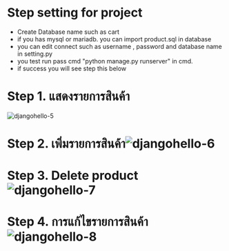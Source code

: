 # Step setting for project
* Create Database name such as cart
* if you has mysql or mariadb. you can import product.sql in database
* you can edit connect such as username , password and database name in setting.py 
* you test run pass cmd "python manage.py runserver" in cmd. 
* if success you will see step this below

# Step 1. แสดงรายการสินค้า
![djangohello-5](https://user-images.githubusercontent.com/7127833/189819642-2c94b4b4-9490-458d-a036-2af435d8ba4c.PNG)

# Step 2. เพิ่มรายการสินค้า![djangohello-6](https://user-images.githubusercontent.com/7127833/189819654-9a1f5eb0-6ab7-4a97-a4d3-9d3876d72557.PNG)
# Step 3. Delete product ![djangohello-7](https://user-images.githubusercontent.com/7127833/189822601-f591440d-2313-4243-8682-68052218bcc5.PNG)
# Step 4. การแก้ไขรายการสินค้า ![djangohello-8](https://user-images.githubusercontent.com/7127833/189829794-d2e13d88-4933-4e2b-9d55-4f91dbae69be.PNG)




